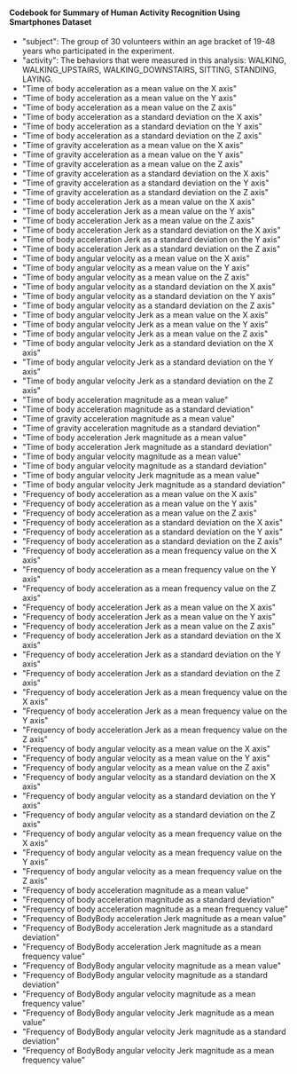 #### Codebook for Summary of Human Activity Recognition Using Smartphones Dataset

- "subject": The group of 30 volunteers within an age bracket of 19-48 years who participated in the experiment.
- "activity": The behaviors that were measured in this analysis: WALKING, WALKING_UPSTAIRS, WALKING_DOWNSTAIRS, SITTING, STANDING, LAYING.
- "Time of body acceleration as a mean value on the X axis" 
- "Time of body acceleration as a mean value on the Y axis"
- "Time of body acceleration as a mean value on the Z axis"
- "Time of body acceleration as a standard deviation on the X axis"
- "Time of body acceleration as a standard deviation on the Y axis"
- "Time of body acceleration as a standard deviation on the Z axis"
- "Time of gravity acceleration as a mean value on the X axis"
- "Time of gravity acceleration as a mean value on the Y axis"
- "Time of gravity acceleration as a mean value on the Z axis"
- "Time of gravity acceleration as a standard deviation on the X axis"
- "Time of gravity acceleration as a standard deviation on the Y axis"
- "Time of gravity acceleration as a standard deviation on the Z axis"
- "Time of body acceleration Jerk as a mean value on the X axis"
- "Time of body acceleration Jerk as a mean value on the Y axis"
- "Time of body acceleration Jerk as a mean value on the Z axis"
- "Time of body acceleration Jerk as a standard deviation on the X axis"
- "Time of body acceleration Jerk as a standard deviation on the Y axis"
- "Time of body acceleration Jerk as a standard deviation on the Z axis"
- "Time of body angular velocity as a mean value on the X axis"
- "Time of body angular velocity as a mean value on the Y axis"
- "Time of body angular velocity as a mean value on the Z axis"
- "Time of body angular velocity as a standard deviation on the X axis"
- "Time of body angular velocity as a standard deviation on the Y axis"
- "Time of body angular velocity as a standard deviation on the Z axis"
- "Time of body angular velocity Jerk as a mean value on the X axis"
- "Time of body angular velocity Jerk as a mean value on the Y axis"
- "Time of body angular velocity Jerk as a mean value on the Z axis"
- "Time of body angular velocity Jerk as a standard deviation on the X axis"
- "Time of body angular velocity Jerk as a standard deviation on the Y axis"
- "Time of body angular velocity Jerk as a standard deviation on the Z axis"
- "Time of body acceleration magnitude as a mean value"
- "Time of body acceleration magnitude as a standard deviation"
- "Time of gravity acceleration magnitude as a mean value"
- "Time of gravity acceleration magnitude as a standard deviation"
- "Time of body acceleration Jerk magnitude as a mean value"
- "Time of body acceleration Jerk magnitude as a standard deviation"
- "Time of body angular velocity magnitude as a mean value"
- "Time of body angular velocity magnitude as a standard deviation"
- "Time of body angular velocity Jerk magnitude as a mean value"
- "Time of body angular velocity Jerk magnitude as a standard deviation"
- "Frequency of body acceleration as a mean value on the X axis"
- "Frequency of body acceleration as a mean value on the Y axis"
- "Frequency of body acceleration as a mean value on the Z axis"
- "Frequency of body acceleration as a standard deviation on the X axis"
- "Frequency of body acceleration as a standard deviation on the Y axis"
- "Frequency of body acceleration as a standard deviation on the Z axis"
- "Frequency of body acceleration as a mean frequency value on the X axis"
- "Frequency of body acceleration as a mean frequency value on the Y axis"
- "Frequency of body acceleration as a mean frequency value on the Z axis"
- "Frequency of body acceleration Jerk as a mean value on the X axis"
- "Frequency of body acceleration Jerk as a mean value on the Y axis"
- "Frequency of body acceleration Jerk as a mean value on the Z axis"
- "Frequency of body acceleration Jerk as a standard deviation on the X axis"
- "Frequency of body acceleration Jerk as a standard deviation on the Y axis"
- "Frequency of body acceleration Jerk as a standard deviation on the Z axis"
- "Frequency of body acceleration Jerk as a mean frequency value on the X axis"
- "Frequency of body acceleration Jerk as a mean frequency value on the Y axis"
- "Frequency of body acceleration Jerk as a mean frequency value on the Z axis"
- "Frequency of body angular velocity as a mean value on the X axis"
- "Frequency of body angular velocity as a mean value on the Y axis"
- "Frequency of body angular velocity as a mean value on the Z axis"
- "Frequency of body angular velocity as a standard deviation on the X axis"
- "Frequency of body angular velocity as a standard deviation on the Y axis"
- "Frequency of body angular velocity as a standard deviation on the Z axis"
- "Frequency of body angular velocity as a mean frequency value on the X axis"
- "Frequency of body angular velocity as a mean frequency value on the Y axis"
- "Frequency of body angular velocity as a mean frequency value on the Z axis"
- "Frequency of body acceleration magnitude as a mean value"
- "Frequency of body acceleration magnitude as a standard deviation"
- "Frequency of body acceleration magnitude as a mean frequency value"
- "Frequency of BodyBody acceleration Jerk magnitude as a mean value"
- "Frequency of BodyBody acceleration Jerk magnitude as a standard deviation"
- "Frequency of BodyBody acceleration Jerk magnitude as a mean frequency value"
- "Frequency of BodyBody angular velocity magnitude as a mean value"
- "Frequency of BodyBody angular velocity magnitude as a standard deviation"
- "Frequency of BodyBody angular velocity magnitude as a mean frequency value"
- "Frequency of BodyBody angular velocity Jerk magnitude as a mean value"
- "Frequency of BodyBody angular velocity Jerk magnitude as a standard deviation"
- "Frequency of BodyBody angular velocity Jerk magnitude as a mean frequency value"
